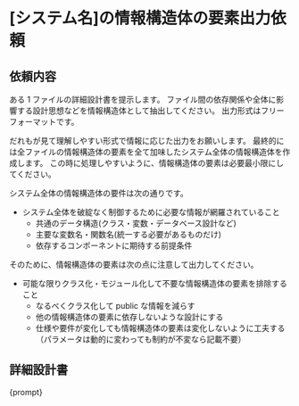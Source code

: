 # [システム名]の情報構造体の要素出力依頼

## 依頼内容

ある 1 ファイルの詳細設計書を提示します。
ファイル間の依存関係や全体に影響する設計思想などを情報構造体として抽出してください。
出力形式はフリーフォーマットです。

だれもが見て理解しやすい形式で情報に応じた出力をお願いします。
最終的には全ファイルの情報構造体の要素を全て加味したシステム全体の情報構造体を作成します。
この時に処理しやすいように、情報構造体の要素は必要最小限にしてください。

システム全体の情報構造体の要件は次の通りです。

- システム全体を破綻なく制御するために必要な情報が網羅されていること
  - 共通のデータ構造(クラス・変数・データベース設計など)
  - 主要な変数名・関数名(統一する必要があるものだけ)
  - 依存するコンポーネントに期待する前提条件

そのために、情報構造体の要素は次の点に注意して出力してください。

- 可能な限りクラス化・モジュール化して不要な情報構造体の要素を排除すること
  - なるべくクラス化して public な情報を減らす
  - 他の情報構造体の要素に依存しないような設計にする
  - 仕様や要件が変化しても情報構造体の要素は変化しないように工夫する（パラメータは動的に変わっても制約が不変なら記載不要）

## 詳細設計書

{prompt}
